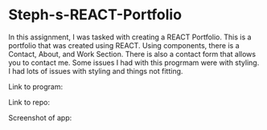 # Steph-s-REACT-Portfolio


In this assignment, I was tasked with creating a REACT Portfolio. This is a portfolio that was created using REACT. Using components, there is a Contact, About, and Work Section. There is also a contact form that allows you to contact me. Some issues I had with this progrmam were with styling. I had lots of issues with styling and things not fitting.

Link to program:

Link to repo:

Screenshot of app:
